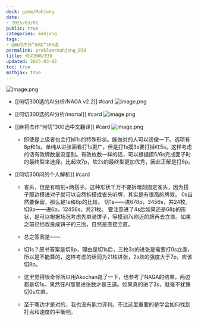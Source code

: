 ```yaml
---
deck: game/Mahjong
date:
- 2025/03/02
public: true
categories: mahjong
tags:
- @麻将杰作“何切”300选
permalink: problem/mahjong_030
title: 何切300/030
updated: 2025-03-02
toc: true
mathjax: true
---
```


![image.png](/assets/image_1740906108377_0.png)

  + [[何切300选的AI分析/NAGA v2.2]] #card
![image.png](/assets/image_1740906132428_0.png)

  + [[何切300选的AI分析/mortal]] #card
![image.png](/assets/image_1740906137763_0.png)

  + [[麻将杰作“何切”300选中文翻译]] #card
![image.png](/assets/image_1740906156172_0.png)

    + 即使是上级者也会打掉1s的特殊形状。能做对的人可以骄傲一下。选项有8p和1s。单纯从进张面看打1s更广，但是打1s摸3s要打掉红5s。这样考虑的话有效牌数量没差别。有效枚数一样的话，可以根据摸5/6s完成面子时的最终型来选择。比起坎7p，坎2s的最终型更加优秀，因此正解是打8p。

  + [[何切300问的个人解析]] #card
    + 雀头，但是有暗刻+两搭子。这种形状千万不要拆暗刻固定雀头，因为搭子那边摸进对子就可以自然拆搭成雀头听牌，其实是有很高的牌效。
0s自然要保留。那么是1s和8p的比较。
切1s——进678p，3456s，共24枚。
切8p——进6p，12456s，共21枚。
要注意进了4s后如果还是68p的形状，是可以根据场况考虑先单骑饼子，等摸到7s附近的牌再去立直。如果之前已经改良成饼子的三面，自然是直接立直。

    + 总之答案是——

    + 切1s？原书答案是切8p，理由是切1s后，三枚3s的进张是需要打0s立直，所以是不能算的，这样考虑的话同为21枚进张，2s坎的强度大于7p，应该切8p。

    + 这里觉得很奇怪所以用Akochan跑了一下，也参考了NAGA的结果，两边都是切1s。果然在AI那里进张数才是王道。如果真的进了3s，就毫不犹豫切0s立直。

    + 至于哪边才是对的，我也没有能力评判。不过这里重要的是学会如何找到打点和速度的平衡吧。





